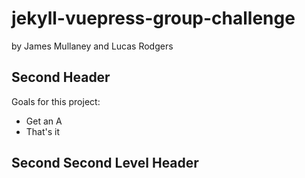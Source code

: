 # jekyll-vuepress-group-challenge
by James Mullaney and Lucas Rodgers

## Second Header
Goals for this project:  
- Get an A
- That's it 
## Second Second Level Header
